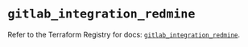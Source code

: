 # `gitlab_integration_redmine`

Refer to the Terraform Registry for docs: [`gitlab_integration_redmine`](https://registry.terraform.io/providers/gitlabhq/gitlab/18.1.1/docs/resources/integration_redmine).

